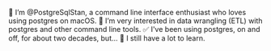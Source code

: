 👋 I’m @PostgreSqlStan, a command line interface enthusiast who loves using postgres on macOS.
👀 I’m very interested in data wrangling (ETL) with postgres and other command line tools.
✅ I've been using postgres, on and off, for about two decades, but…
🌱 I still have a lot to learn.


<!---
PostgreSqlStan/PostgreSqlStan is a ✨ special ✨ repository because its `README.md` (this file) appears on your GitHub profile.
You can click the Preview link to take a look at your changes.
--->
